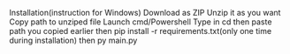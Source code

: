 Installation(instruction for Windows)
Download as ZIP
Unzip it as you want
Copy path to unziped file
Launch cmd/Powershell
Type in cd then paste path you copied earlier 
then pip install -r requirements.txt(only one time during installation)
then py main.py

